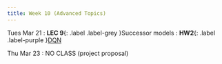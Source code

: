 ```yaml
---
title: Week 10 (Advanced Topics)
---
```


Tues Mar 21
: **LEC 9**{: .label .label-grey }Successor models
    : **HW2**{: .label .label-purple }[DQN]()

Thu Mar 23
: NO CLASS (project proposal)